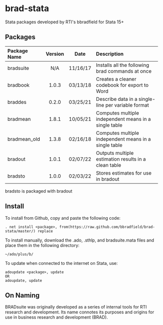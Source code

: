 # brad-stata
Stata packages developed by RTI's bbradfield for Stata 15+

## Packages
| Package Name | Version | Date     | Description                                           |
|:-------------|:-------:|:--------:|:------------------------------------------------------|
| bradsuite    | N/A     | 11/16/17 | Installs all the following brad commands at once      |
| bradbook     | 1.0.3   | 03/13/18 | Creates a cleaner codebook for export to Word         |
| braddes      | 0.2.0   | 03/25/21 | Describe data in a single-line per variable format    |
| bradmean     | 1.8.1   | 10/05/21 | Computes multiple independent means in a single table |
| bradmean_old | 1.3.8   | 02/16/18 | Computes multiple independent means in a single table |
| bradout      | 1.0.1   | 02/07/22 | Outputs multiple estimation results in a clean table  |
| bradsto      | 1.0.0   | 02/03/22 | Stores estimates for use in bradout                   |

bradsto is packaged with bradout

## Install
To install from Github, copy and paste the following code:
```
. net install <package>, from(https://raw.github.com/bbradfield/brad-stata/master/) replace
```
To install manually, download the .ado, .sthlp, and bradsuite.mata files and place them in the following directory:
```
~/ado/plus/b/
```
To update when connected to the internet on Stata, use:
```
adoupdate <package>, update
OR
adoupdate, update
```

## On Naming

BRADsuite was originally developed as a series of internal tools for RTI research and development. Its name connotes its purposes and origins for use in business research and development (BRAD).
